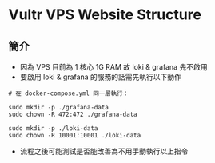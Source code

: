 # Vultr VPS Website Structure

## 簡介
* 因為 VPS 目前為 1 核心 1G RAM 故 loki & grafana 先不啟用
* 要啟用 loki & grafana 的服務的話需先執行以下動作
```shell
# 在 docker-compose.yml 同一層執行：

sudo mkdir -p ./grafana-data
sudo chown -R 472:472 ./grafana-data

sudo mkdir -p ./loki-data
sudo chown -R 10001:10001 ./loki-data
```
* 流程之後可能測試是否能改善為不用手動執行以上指令
